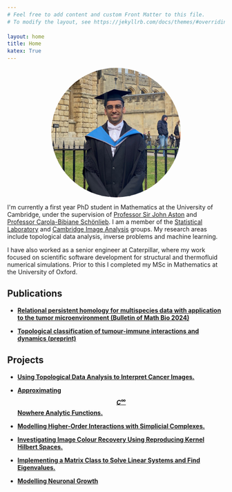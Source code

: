 ```yaml
---
# Feel free to add content and custom Front Matter to this file.
# To modify the layout, see https://jekyllrb.com/docs/themes/#overriding-theme-defaults

layout: home
title: Home
katex: True
---
```

<!---
<img src="assets/images/1677599116458.jpeg" width="50%" alt="description" style="display: block; margin: auto;">
-->
<img src="assets/images/1677599116458.jpeg" style="border-radius: 50%; width: 300px; height: 300px; object-fit: cover; display: block; margin: auto;">



I'm currently a first year PhD student in Mathematics at the University of Cambridge, under the supervision of [Professor Sir John Aston](https://www.statslab.cam.ac.uk/~jada2/) and [Professor Carola-Bibiane Schönlieb](https://www.damtp.cam.ac.uk/person/cbs31). I am a member of the [Statistical Laboratory](https://www.statslab.cam.ac.uk/) and [Cambridge Image Analysis](https://www.damtp.cam.ac.uk/research/cia/cambridge-image-analysis) groups. My research areas include topological data analysis, inverse problems and machine learning.

I have also worked as a senior engineer at Caterpillar, where my work focused on scientific software development for structural and thermofluid numerical simulations. Prior to this I completed my MSc in Mathematics at the University of Oxford.

## Publications
- [**Relational persistent homology for multispecies data with application to the tumor microenvironment (Bulletin of Math Bio 2024)**](https://link.springer.com/article/10.1007/s11538-024-01353-6)

- [**Topological classification of tumour-immune interactions and dynamics (preprint)**](https://arxiv.org/abs/2308.05294)

## Projects

- [**Using Topological Data Analysis to Interpret Cancer Images.**](projects/tdaproject)
<!---
Using existing and novel methods from TDA to analyse an agent based model describing the immune response to tumours. We use ML techniques to perform a binary classification task and a regression task of the topological feature vectors and improve upon benchmark accuracies set by more conventional statistics. 
-->

- [**Approximating $$C^{\infty}$$ Nowhere Analytic Functions.**](projects/aofproject)
<!---Investigating convergence rates of the polynomial approximation to different classes of continuous functions. We review theorems for continuously differentiable functions and analytic functions. We then investigate $$C^{\infty}$$ nowehere analytic functions. We derive some new theoretical bounds on a subclass of these niche functions and verify our bounds computationally using Matlab.
-->

- [**Modelling Higher-Order Interactions with Simplicial Complexes.**](projects/smproject)

<!---We investigate various analogues of the Erdős–Rényi random network for simplicial complexes. We derive the degree distributions for one particular generalisation of the ER graph and verify it numerically. We then investigate the importance of higher order interactions by building SIR models on our random simplicial complexes and compare results to the case for graphs. Computations done using the NetworkX Python library.
-->
- [**Investigating Image Colour Recovery Using Reproducing Kernel Hilbert Spaces.**](projects/optimproject)


<!---We use functional analysis and optimisation to recolour grey-scale images given colour information at a small number of pixels. We investigate the impact of different parameters in the colour recovery process. 
-->
- [**Implementing a Matrix Class to Solve Linear Systems and Find Eigenvalues.**](projects/cppproject)


<!---We program a matrix class in C++. Operators have been overloaded to allow for robust, Matlab-like functionality. We implement Gaussian elimination, GMRES, QR and other numerical linear algebra algorithms. We verify our implementations by solving PDEs using the finite element method. 
-->
- [**Modelling Neuronal Growth**](projects/mbproject)

<!---We investigate two different theories which model the growth of neurons in the brain. We build a coupled model which agrees with both theories in their respective regimes. We provide analytic solutions to the coupled model in a simplified case, and numerical solutions for the full PDE. 
-->
